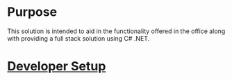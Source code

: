 # Purpose

This solution is intended to aid in the functionality offered in the office along with providing a full stack solution
using C# .NET.

# [Developer Setup](./docs/developer-setup.md)